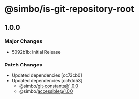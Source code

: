 # @simbo/is-git-repository-root

## 1.0.0

### Major Changes

- 5092b1b: Initial Release

### Patch Changes

- Updated dependencies [cc73cb0]
- Updated dependencies [cc9dd53]
  - @simbo/git-constants@1.0.0
  - @simbo/accessible@1.0.0
